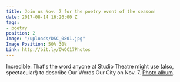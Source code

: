 ```yaml
---
title: Join us Nov. 7 for the poetry event of the season!
date: 2017-08-14 16:26:00 Z
tags:
- poetry
position: 2
Image: "/uploads/DSC_0801.jpg"
Image Position: 50% 30%
Link: http://bit.ly/OWOC17Photos
---
```


Incredible. That's the word anyone at Studio Theatre might use (also, spectacular!) to describe Our Words Our City on Nov. 7. [Photo album](http://bit.ly/OWOC17Photos). 